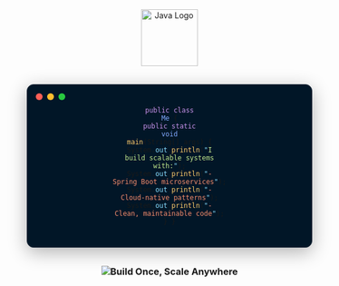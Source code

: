 

<div align="center">
  <img src="https://upload.wikimedia.org/wikipedia/en/3/30/Java_programming_language_logo.svg" width="100" alt="Java Logo" />


<div align="center">
  <div style="
    background: #011627;
    border-radius: 12px;
    padding: 1.5rem;
    margin: 2rem 0;
    font-family: 'Fira Code', monospace;
    box-shadow: 0 8px 32px rgba(0,0,0,0.3);
    border: 1px solid #1E2D3D;
    max-width: 700px;
    position: relative;
  ">
    <!-- Window Controls -->
    <div style="
      display: flex;
      gap: 8px;
      position: absolute;
      top: 15px;
      left: 15px;
    ">
      <div style="width: 12px; height: 12px; border-radius: 50%; background: #FF5F56;"></div>
      <div style="width: 12px; height: 12px; border-radius: 50%; background: #FFBD2E;"></div>
      <div style="width: 12px; height: 12px; border-radius: 50%; background: #27C93F;"></div>
    </div>
    

<code><span style="color: #C792EA;">public class</span> <span style="color: #82AAFF;">Me</span> {
  <span style="color: #C792EA;">public static</span> <span style="color: #82AAFF;">void</span> <span style="color: #FFCB6B;">main</span>(String[] args) {
    System.<span style="color: #89DDFF;">out</span>.<span style="color: #FFCB6B;">println</span>(<span style="color: #89DDFF;">"</span><span style="color: #C3E88D;">I build scalable systems with:</span><span style="color: #89DDFF;">"</span>);
    System.<span style="color: #89DDFF;">out</span>.<span style="color: #FFCB6B;">println</span>(<span style="color: #89DDFF;">"</span><span style="color: #F78C6C;">- Spring Boot microservices</span><span style="color: #89DDFF;">"</span>);
    System.<span style="color: #89DDFF;">out</span>.<span style="color: #FFCB6B;">println</span>(<span style="color: #89DDFF;">"</span><span style="color: #F78C6C;">- Cloud-native patterns</span><span style="color: #89DDFF;">"</span>);
    System.<span style="color: #89DDFF;">out</span>.<span style="color: #FFCB6B;">println</span>(<span style="color: #89DDFF;">"</span><span style="color: #F78C6C;">- Clean, maintainable code</span><span style="color: #89DDFF;">"</span>);
  }
}</code>
    </pre>
    
    
  </div>
</div>



  
  <h3>
    <img src="https://readme-typing-svg.demolab.com?font=Fira+Code&weight=600&size=26&duration=2000&pause=500&color=38BCF7&center=true&vCenter=true&width=500&lines=%22Build+Once%2C+Scale+Anywhere%22" alt="Build Once, Scale Anywhere">
  </h3>
</div>
 <!--
### 🔍 Core Competencies
- **High-performance Systems** (Java, C++)
- **Cloud-Native Development** (AWS, Kubernetes)
- **Full SDLC Experience** (Design to Deployment)
  <!--
### 🛠️ Technical Stack
  <!--
| **Area**       | **Technologies**                      |
|---------------|---------------------------------------|
| **Languages** | <img src="https://img.shields.io/badge/Java-ED8B00?logo=openjdk&logoColor=white" width="70"> <img src="https://img.shields.io/badge/C++-00599C?logo=c%2B%2B&logoColor=white" width="70"> <img src="https://img.shields.io/badge/Python-3776AB?logo=python&logoColor=white" width="80"> |
| **Backend Systems**  | <img src="https://img.shields.io/badge/Spring_Boot-6DB33F?logo=spring&logoColor=white" width="110"> <img src="https://img.shields.io/badge/Node.js-339933?logo=nodedotjs&logoColor=white" width="80"> |
| **Relational Databases**      | <img src="https://img.shields.io/badge/MySQL-4479A1?logo=mysql&logoColor=white" width="80"> <img src="https://img.shields.io/badge/PostgreSQL-4169E1?logo=postgresql&logoColor=white" width="100"> <img src="https://img.shields.io/badge/Oracle-F80000?logo=oracle&logoColor=white" width="80"> |
| **DevOps**    | <img src="https://upload.wikimedia.org/wikipedia/commons/9/93/Amazon_Web_Services_Logo.svg" width="60" alt="AWS"> <img src="https://img.shields.io/badge/Docker-2496ED?logo=docker&logoColor=white" width="80"> <img src="https://img.shields.io/badge/Kubernetes-326CE5?logo=kubernetes&logoColor=white" width="100"> |
| **Tools**     | <img src="https://img.shields.io/badge/Git-F05032?logo=git&logoColor=white" width="60"> <img src="https://img.shields.io/badge/GitLab-FC6D26?logo=gitlab&logoColor=white" width="70"> |
  <!--
## 🌐 
<p align="left">
  <a href="https://linkedin.com/in/abdullahsayedchy" target="blank">
    <img src="https://raw.githubusercontent.com/rahuldkjain/github-profile-readme-generator/master/src/images/icons/Social/linked-in-alt.svg" alt="LinkedIn" height="30" width="40" />
  </a>
  <a href="https://kaggle.com/alabdullahsayed" target="blank">
    <img src="https://raw.githubusercontent.com/rahuldkjain/github-profile-readme-generator/master/src/images/icons/Social/kaggle.svg" alt="Kaggle" height="30" width="40" />
  </a>
  <a href="https://codeforces.com/profile/heavenlyobject" target="blank">
    <img src="https://raw.githubusercontent.com/rahuldkjain/github-profile-readme-generator/master/src/images/icons/Social/codeforces.svg" alt="Codeforces" height="30" width="40" />
  </a>
  <a href="https://www.leetcode.com/heavenlyobject" target="blank">
    <img src="https://raw.githubusercontent.com/rahuldkjain/github-profile-readme-generator/master/src/images/icons/Social/leet-code.svg" alt="LeetCode" height="30" width="40" />
  </a>
</p>



<div align="center">
  <img width="45%" src="https://github-readme-stats.vercel.app/api/top-langs?username=aabdullahsayed&theme=gotham&show_icons=true&locale=en&layout=compact" alt="Top Languages" />
  <img width="45%" src="https://github-readme-stats.vercel.app/api?username=aabdullahsayed&theme=gotham&show_icons=true&locale=en" alt="GitHub Stats" />
</div>


![Top Langs](https://github-readme-stats.vercel.app/api/top-langs/?username=aabdullahsayed&theme=gothic)
